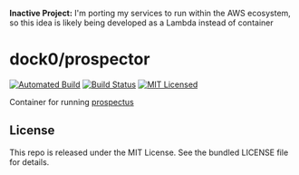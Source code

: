 **Inactive Project:** I'm porting my services to run within the AWS ecosystem, so this idea is likely being developed as a Lambda instead of container

dock0/prospector
=======

[![Automated Build](https://img.shields.io/docker/build/dock0/prospector.svg)](https://hub.docker.com/r/dock0/prospector/)
[![Build Status](https://img.shields.io/circleci/project/dock0/prospector/master.svg)](https://circleci.com/gh/dock0/prospector)
[![MIT Licensed](http://img.shields.io/badge/license-MIT-green.svg)](https://tldrlegal.com/license/mit-license)

Container for running [prospectus](https://github.com/akerl/prospectus)

## License

This repo is released under the MIT License. See the bundled LICENSE file for details.

